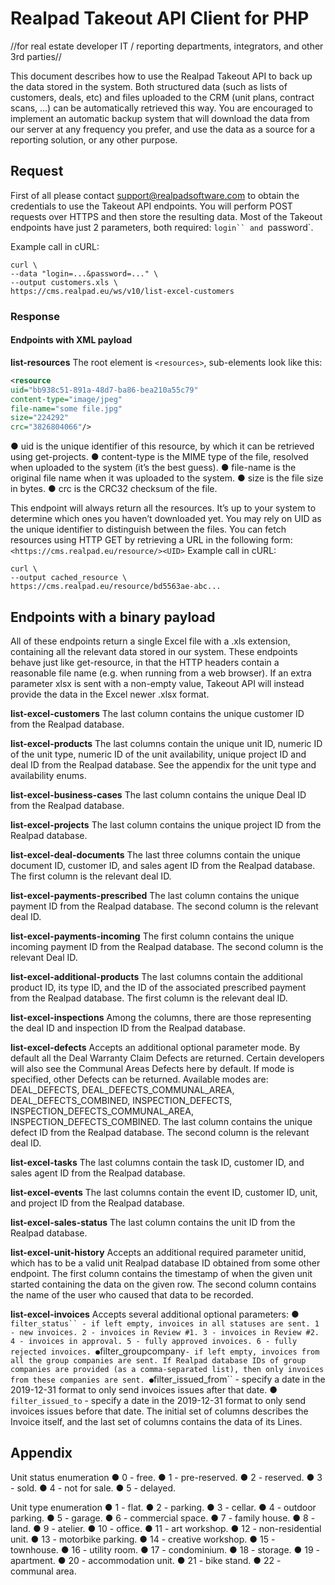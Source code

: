 # Realpad Takeout API Client for PHP

//for real estate developer IT / reporting departments, integrators, and
other 3rd parties//

This document describes how to use the Realpad Takeout API to back up the data stored in the
system. Both structured data (such as lists of customers, deals, etc) and files uploaded to the
CRM (unit plans, contract scans, ...) can be automatically retrieved this way. You are
encouraged to implement an automatic backup system that will download the data from our
server at any frequency you prefer, and use the data as a source for a reporting solution, or any
other purpose.

## Request

First of all please contact <support@realpadsoftware.com> to obtain the credentials to use the
Takeout API endpoints. You will perform POST requests over HTTPS and then store the
resulting data. Most of the Takeout endpoints have just 2 parameters, both required: `login`` and
`password`.

Example call in cURL:

```shell
curl \
--data "login=...&password=..." \
--output customers.xls \
https://cms.realpad.eu/ws/v10/list-excel-customers
```

### Response

#### Endpoints with XML payload

**list-resources**
The root element is `<resources>`, sub-elements look like this:

```xml
<resource
uid="bb938c51-891a-48d7-ba86-bea210a55c79"
content-type="image/jpeg"
file-name="some file.jpg"
size="224292"
crc="3826804066"/>
```

● uid is the unique identifier of this resource, by which it can be retrieved using
get-projects.
● content-type is the MIME type of the file, resolved when uploaded to the system (it’s
the best guess).
● file-name is the original file name when it was uploaded to the system.
● size is the file size in bytes.
● crc is the CRC32 checksum of the file.

This endpoint will always return all the resources. It’s up to your system to determine which
ones you haven’t downloaded yet. You may rely on UID as the unique identifier to distinguish
between the files. You can fetch resources using HTTP GET by retrieving a URL in the following
form: `<https://cms.realpad.eu/resource/><UID>`
Example call in cURL:

```shell
curl \
--output cached_resource \
https://cms.realpad.eu/resource/bd5563ae-abc...
```

## Endpoints with a binary payload

All of these endpoints return a single Excel file with a .xls extension, containing all the relevant
data stored in our system. These endpoints behave just like get-resource, in that the HTTP
headers contain a reasonable file name (e.g. when running from a web browser).
If an extra parameter xlsx is sent with a non-empty value, Takeout API will instead provide the
data in the Excel newer .xlsx format.

**list-excel-customers**
The last column contains the unique customer ID from the Realpad database.

**list-excel-products**
The last columns contain the unique unit ID, numeric ID of the unit type, numeric ID of the unit
availability, unique project ID and deal ID from the Realpad database. See the appendix for the
unit type and availability enums.

**list-excel-business-cases**
The last column contains the unique Deal ID from the Realpad database.

**list-excel-projects**
The last column contains the unique project ID from the Realpad database.

**list-excel-deal-documents**
The last three columns contain the unique document ID, customer ID, and sales agent ID from
the Realpad database. The first column is the relevant deal ID.

**list-excel-payments-prescribed**
The last column contains the unique payment ID from the Realpad database. The second
column is the relevant deal ID.

**list-excel-payments-incoming**
The first column contains the unique incoming payment ID from the Realpad database. The
second column is the relevant Deal ID.

**list-excel-additional-products**
The last columns contain the additional product ID, its type ID, and the ID of the associated
prescribed payment from the Realpad database. The first column is the relevant deal ID.

**list-excel-inspections**
Among the columns, there are those representing the deal ID and inspection ID from the
Realpad database.

**list-excel-defects**
Accepts an additional optional parameter mode. By default all the Deal Warranty Claim Defects
are returned. Certain developers will also see the Communal Areas Defects here by default. If
mode is specified, other Defects can be returned. Available modes are: DEAL_DEFECTS,
DEAL_DEFECTS_COMMUNAL_AREA, DEAL_DEFECTS_COMBINED, INSPECTION_DEFECTS,
INSPECTION_DEFECTS_COMMUNAL_AREA, INSPECTION_DEFECTS_COMBINED.
The last column contains the unique defect ID from the Realpad database. The second column
is the relevant deal ID.

**list-excel-tasks**
The last columns contain the task ID, customer ID, and sales agent ID from the Realpad
database.

**list-excel-events**
The last columns contain the event ID, customer ID, unit, and project ID from the Realpad
database.

**list-excel-sales-status**
The last column contains the unit ID from the Realpad database.

**list-excel-unit-history**
Accepts an additional required parameter unitid, which has to be a valid unit Realpad database
ID obtained from some other endpoint.
The first column contains the timestamp of when the given unit started containing the data on
the given row. The second column contains the name of the user who caused that data to be
recorded.

**list-excel-invoices**
Accepts several additional optional parameters:
● `filter_status`` - if left empty, invoices in all statuses are sent. 1 - new invoices. 2 -
invoices in Review #1. 3 - invoices in Review #2. 4 - invoices in approval. 5 - fully
approved invoices. 6 - fully rejected invoices.
●`filter_groupcompany` - if left empty, invoices from all the group companies are sent. If
Realpad database IDs of group companies are provided (as a comma-separated list),
then only invoices from these companies are sent.
● `filter_issued_from`` - specify a date in the 2019-12-31 format to only send invoices
issues after that date.
● `filter_issued_to` - specify a date in the 2019-12-31 format to only send invoices issues
before that date.
The initial set of columns describes the Invoice itself, and the last set of columns contains the
data of its Lines.

## Appendix

Unit status enumeration
● 0 - free.
● 1 - pre-reserved.
● 2 - reserved.
● 3 - sold.
● 4 - not for sale.
● 5 - delayed.

Unit type enumeration
● 1 - flat.
● 2 - parking.
● 3 - cellar.
● 4 - outdoor parking.
● 5 - garage.
● 6 - commercial space.
● 7 - family house.
● 8 - land.
● 9 - atelier.
● 10 - office.
● 11 - art workshop.
● 12 - non-residential unit.
● 13 - motorbike parking.
● 14 - creative workshop.
● 15 - townhouse.
● 16 - utility room.
● 17 - condominium.
● 18 - storage.
● 19 - apartment.
● 20 - accommodation unit.
● 21 - bike stand.
● 22 - communal area.
